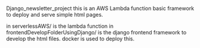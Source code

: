 #
Django_newsletter_project
this is an AWS Lambda function basic framework to deploy and serve simple html pages.

in serverlessAWS/ is the lambda function
in frontendDevelopFolderUsingDjango/ is the django frontend framework to develop the html files. docker is used to deploy this.
